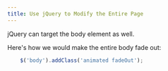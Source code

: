 ```yaml
---
title: Use jQuery to Modify the Entire Page
---
```

jQuery can target the body element as well.

Here's how we would make the entire body fade out:

```js
    $('body').addClass('animated fadeOut');
```
